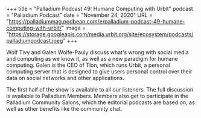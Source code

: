 +++
title = "Palladium Podcast 49: Humane Computing with Urbit"
podcast = "Palladium Podcast"
date = "November 24, 2020"
URL = "https://palladiummag.podbean.com/e/palladium-podcast-49-humane-computing-with-urbit/"
image = "https://storage.googleapis.com/media.urbit.org/site/ecosystem/podcasts/palladiumpodcast.jpeg"
+++

Wolf Tivy and Galen Wolfe-Pauly discuss what's wrong with social media and computing as we know it, as well as a new paradigm for humane computing. Galen is the CEO of Tlon, which runs Urbit, a personal computing server that is designed to give users personal control over their data on social networks and other applications.

The first half of the show is available to all our listeners. The full discussion is available to Palladium Members. Members also get to participate in the Palladium Community Salons, which the editorial podcasts are based on, as well as other benefits like the community chat.